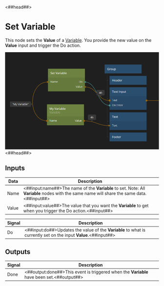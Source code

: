 <##head##>

# Set Variable

This node sets the **Value** of a [Variable](/nodes/data/variable/variable/). You provide the new value on the **Value** input and trigger the <span class=”ndl-signal”>Do</span> action.

![](../variable/variable-1.png ':class=img-size-l')
<##head##>

## Inputs

| Data                                | Description                                                                                                                                 |
| ----------------------------------- | ------------------------------------------------------------------------------------------------------------------------------------------- |
| <span class="ndl-data">Name</span>  | <##input:name##>The name of the **Variable** to set. Note: All **Variable** nodes with the same name will share the same data.<##input##>   |
| <span class="ndl-data">Value</span> | <##input:value##>The value that you want the **Variable** to get when you trigger the <span class=”ndl-signal”>Do</span> action.<##input##> |

| Signal                             | Description                                                                                                     |
| ---------------------------------- | --------------------------------------------------------------------------------------------------------------- |
| <span class="ndl-signal">Do</span> | <##input:do##>Updates the value of the **Variable** to what is currently set on the input **Value**.<##input##> |

## Outputs

| Signal                               | Description                                                                               |
| ------------------------------------ | ----------------------------------------------------------------------------------------- |
| <span class="ndl-signal">Done</span> | <##output:done##>This event is triggered when the **Variable** have been set.<##output##> |
